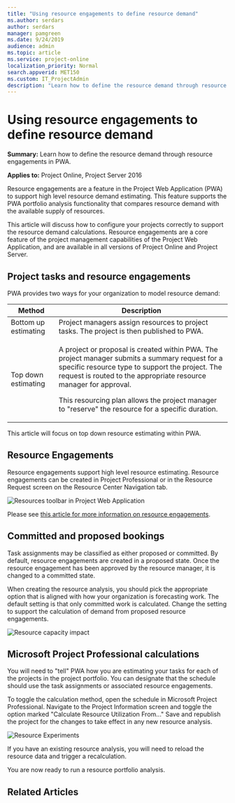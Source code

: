 ```yaml
---
title: "Using resource engagements to define resource demand"
ms.author: serdars
author: serdars
manager: pamgreen
ms.date: 9/24/2019
audience: admin
ms.topic: article
ms.service: project-online
localization_priority: Normal
search.appverid: MET150
ms.custom: IT_ProjectAdmin
description: "Learn how to define the resource demand through resource engagements in PWA."
---
```


# Using resource engagements to define resource demand

**Summary:** Learn how to define the resource demand through resource engagements in PWA.

**Applies to:** Project Online, Project Server 2016

Resource engagements are a feature in the Project Web Application (PWA) to support high level resource demand estimating. This feature supports the PWA portfolio analysis functionality that compares resource demand with the available supply of resources.

This article will discuss how to configure your projects correctly to support the resource demand calculations. Resource engagements are a core feature of the project management capabilities of the Project Web Application, and are available in all versions of Project Online and Project Server.

## Project tasks and resource engagements

PWA provides two ways for your organization to model resource demand:

<table>
<thead>
<tr class="header">
<th>Method</th>
<th>Description</th>
</tr>
</thead>
<tbody>
<tr class="odd">
<td>Bottom up estimating</td>
<td>Project managers assign resources to project tasks. The project is then published to PWA.</td>
</tr>
<tr class="even">
<td>Top down estimating</td>
<td><p>A project or proposal is created within PWA. The project manager submits a summary request for a specific resource type to support the project. The request is routed to the appropriate resource manager for approval.</p>
<p>This resourcing plan allows the project manager to "reserve" the resource for a specific duration.</p></td>
</tr>
</tbody>
</table>

This article will focus on top down resource estimating within PWA.

## Resource Engagements

Resource engagements support high level resource estimating. Resource engagements can be created in Project Professional or in the Resource Request screen on the Resource Center Navigation tab.

![Resources toolbar in Project Web Application](media/06-image2.png)

Please see [this article for more information on resource engagements](https://support.office.com/en-us/article/overview-resource-engagements-73eefb5a-81fe-42bf-980e-9532b1bdc870).

## Committed and proposed bookings

Task assignments may be classified as either proposed or committed. By default, resource engagements are created in a proposed state. Once the resource engagement has been approved by the resource manager, it is changed to a committed state.

When creating the resource analysis, you should pick the appropriate option that is aligned with how your organization is forecasting work. The default setting is that only committed work is calculated. Change the setting to support the calculation of demand from proposed resource engagements.

![Resource capacity impact](media/07-image2.png)

## Microsoft Project Professional calculations

You will need to "tell" PWA how you are estimating your tasks for each of the projects in the project portfolio. You can designate that the schedule should use the task assignments or associated resource engagements.

To toggle the calculation method, open the schedule in Microsoft Project Professional. Navigate to the Project Information screen and toggle the option marked "Calculate Resource Utilization From..." Save and republish the project for the changes to take effect in any new resource analysis.

![Resource Experiments](media/08-image3.png)

If you have an existing resource analysis, you will need to reload the resource data and trigger a recalculation.

You are now ready to run a resource portfolio analysis.

## Related Articles
